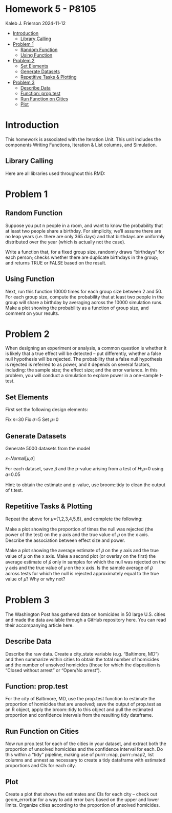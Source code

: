 Homework 5 - P8105
================
Kaleb J. Frierson
2024-11-12

- [Introduction](#introduction)
  - [Library Calling](#library-calling)
- [Problem 1](#problem-1)
  - [Random Function](#random-function)
  - [Using Function](#using-function)
- [Problem 2](#problem-2)
  - [Set Elements](#set-elements)
  - [Generate Datasets](#generate-datasets)
  - [Repetitive Tasks & Plotting](#repetitive-tasks--plotting)
- [Problem 3](#problem-3)
  - [Describe Data](#describe-data)
  - [Function: prop.test](#function-proptest)
  - [Run Function on Cities](#run-function-on-cities)
  - [Plot](#plot)

# Introduction

This homework is associated with the Iteration Unit. This unit includes
the components Writing Functions, Iteration & List columns, and
Simulation.

## Library Calling

Here are all libraries used throughout this RMD:

# Problem 1

## Random Function

Suppose you put n people in a room, and want to know the probability
that at least two people share a birthday. For simplicity, we’ll assume
there are no leap years (i.e. there are only 365 days) and that
birthdays are uniformly distributed over the year (which is actually not
the case).

Write a function that, for a fixed group size, randomly draws
“birthdays” for each person; checks whether there are duplicate
birthdays in the group; and returns TRUE or FALSE based on the result.

## Using Function

Next, run this function 10000 times for each group size between 2 and
50. For each group size, compute the probability that at least two
people in the group will share a birthday by averaging across the 10000
simulation runs. Make a plot showing the probability as a function of
group size, and comment on your results.

# Problem 2

When designing an experiment or analysis, a common question is whether
it is likely that a true effect will be detected – put differently,
whether a false null hypothesis will be rejected. The probability that a
false null hypothesis is rejected is referred to as power, and it
depends on several factors, including: the sample size; the effect size;
and the error variance. In this problem, you will conduct a simulation
to explore power in a one-sample t-test.

## Set Elements

First set the following design elements:

Fix 𝑛=30 Fix 𝜎=5 Set 𝜇=0

## Generate Datasets

Generate 5000 datasets from the model

𝑥∼𝑁𝑜𝑟𝑚𝑎𝑙\[𝜇,𝜎\]

For each dataset, save 𝜇̂ and the p-value arising from a test of 𝐻:𝜇=0
using 𝛼=0.05

Hint: to obtain the estimate and p-value, use broom::tidy to clean the
output of t.test.

## Repetitive Tasks & Plotting

Repeat the above for 𝜇={1,2,3,4,5,6}, and complete the following:

Make a plot showing the proportion of times the null was rejected (the
power of the test) on the y axis and the true value of 𝜇 on the x axis.
Describe the association between effect size and power.

Make a plot showing the average estimate of 𝜇̂ on the y axis and the true
value of 𝜇 on the x axis. Make a second plot (or overlay on the first)
the average estimate of 𝜇̂ only in samples for which the null was
rejected on the y axis and the true value of 𝜇 on the x axis. Is the
sample average of 𝜇̂ across tests for which the null is rejected
approximately equal to the true value of 𝜇? Why or why not?

# Problem 3

The Washington Post has gathered data on homicides in 50 large U.S.
cities and made the data available through a GitHub repository here. You
can read their accompanying article here.

## Describe Data

Describe the raw data. Create a city_state variable (e.g. “Baltimore,
MD”) and then summarize within cities to obtain the total number of
homicides and the number of unsolved homicides (those for which the
disposition is “Closed without arrest” or “Open/No arrest”).

## Function: prop.test

For the city of Baltimore, MD, use the prop.test function to estimate
the proportion of homicides that are unsolved; save the output of
prop.test as an R object, apply the broom::tidy to this object and pull
the estimated proportion and confidence intervals from the resulting
tidy dataframe.

## Run Function on Cities

Now run prop.test for each of the cities in your dataset, and extract
both the proportion of unsolved homicides and the confidence interval
for each. Do this within a “tidy” pipeline, making use of purrr::map,
purrr::map2, list columns and unnest as necessary to create a tidy
dataframe with estimated proportions and CIs for each city.

## Plot

Create a plot that shows the estimates and CIs for each city – check out
geom_errorbar for a way to add error bars based on the upper and lower
limits. Organize cities according to the proportion of unsolved
homicides.
